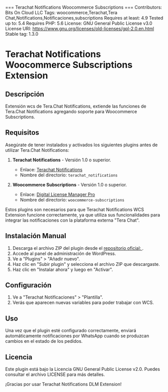 === Terachat Notifications Woocommerce Subscriptions ===
Contributors: Bits On Cloud LLC
Tags: woocommerce,Terachat,Tera Chat,Notifications,Notificaciones,subscriptions
Requires at least: 4.9
Tested up to: 5.4
Requires PHP: 5.6
License: GNU General Public License v3.0
License URI: https://www.gnu.org/licenses/old-licenses/gpl-2.0.en.html
Stable tag: 1.3.0

# Terachat Notifications Woocommerce Subscriptions Extension

## Descripción
Extensión wcs de Tera.Chat Notifications, extiende las funciones de Tera.Chat Notifications agregando soporte para Woocommerce Subscriptions.

## Requisitos
Asegúrate de tener instalados y activados los siguientes plugins antes de utilizar Tera.Chat Notifications:

1. **Terachat Notifications** - Versión 1.0 o superior.
   - Enlace: [Terachat Notifications](https://github.com/bitsoncloud/terachat_notifications)
   - Nombre del directorio: `terachat_notifications`

2. **Woocommerce Subscriptions** - Versión 1.0 o superior.
   - Enlace: [Digital License Manager Pro](https://woocommerce.com/es-es/products/woocommerce-subscriptions/)
   - Nombre del directorio: `woocommerce-subscriptions`

Estos plugins son necesarios para que Terachat Notifications WCS Extension funcione correctamente, ya que utiliza sus funcionalidades para integrar las notificaciones con la plataforma externa "Tera Chat".

## Instalación Manual
1. Descarga el archivo ZIP del plugin desde el [repositorio oficial: ](https://github.com/bitsoncloud/terachat_notifications_woocommerce_subscriptions).
2. Accede al panel de administración de WordPress.
3. Ve a "Plugins" > "Añadir nuevo".
4. Haz clic en "Subir plugin" y selecciona el archivo ZIP que descargaste.
5. Haz clic en "Instalar ahora" y luego en "Activar".

## Configuración
1. Ve a "Terachat Notificaciones" > "Plantilla".
2. Verás que aparecen nuevas variables para poder trabajar con WCS.

## Uso
Una vez que el plugin esté configurado correctamente, enviará automáticamente notificaciones por WhatsApp cuando se produzcan cambios en el estado de los pedidos.

## Licencia
Este plugin está bajo la Licencia GNU General Public License v2.0. Puedes consultar el archivo LICENSE para más detalles.


¡Gracias por usar Terachat Notifications DLM Extension!